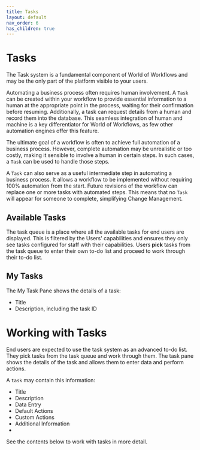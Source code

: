 ```yaml
---
title: Tasks
layout: default
nav_order: 6
has_children: true
---
```


# Tasks

The Task system is a fundamental component of World of Workflows and may be the only part of the platform visible to your users.

Automating a business process often requires human involvement. A `Task` can be created within your workflow to provide essential information to a human at the appropriate point in the process, waiting for their confirmation before resuming. Additionally, a task can request details from a human and record them into the database. This seamless integration of human and machine is a key differentiator for World of Workflows, as few other automation engines offer this feature.

The ultimate goal of a workflow is often to achieve full automation of a business process. However, complete automation may be unrealistic or too costly, making it sensible to involve a human in certain steps. In such cases, a `Task` can be used to handle those steps.

A `Task` can also serve as a useful intermediate step in automating a business process. It allows a workflow to be implemented without requiring 100% automation from the start. Future revisions of the workflow can replace one or more tasks with automated steps. This means that no `Task` will appear for someone to complete, simplifying Change Management.


## Available Tasks

The task queue is a place where all the available tasks for end users are displayed. This is filtered by the Users' capabilities and ensures they only see tasks configured for staff with their capabilities. Users **pick** tasks from the task queue to enter their own to-do list and proceed to work through their to-do list.

## My Tasks

The My Task Pane shows the details of a task:

- Title
- Description, including the task ID


# Working with Tasks

End users are expected to use the task system as an advanced to-do list. They pick tasks from the task queue and work through them. The task pane shows the details of the task and allows them to enter data and perform actions.

A `task` may contain this information:

- Title
- Description
- Data Entry
- Default Actions
- Custom Actions
- Additional Information
- 
See the contents below to work with tasks in more detail.

